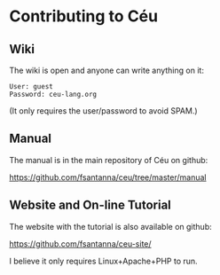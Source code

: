 # Contributing to Céu

## Wiki

The wiki is open and anyone can write anything on it:

```
User: guest
Password: ceu-lang.org
```

(It only requires the user/password to avoid SPAM.)

## Manual

The manual is in the main repository of Céu on github:

https://github.com/fsantanna/ceu/tree/master/manual

## Website and On-line Tutorial

The website with the tutorial is also available on github:

https://github.com/fsantanna/ceu-site/

I believe it only requires Linux+Apache+PHP to run.

